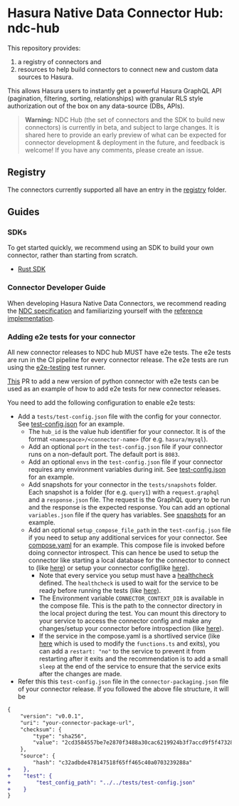 # Hasura Native Data Connector Hub: ndc-hub

This repository provides:

1. a registry of connectors and
2. resources to help build connectors to connect new and custom data sources to
   Hasura.

This allows Hasura users to instantly get a powerful Hasura GraphQL API
(pagination, filtering, sorting, relationships) with granular RLS style
authorization out of the box on any data-source (DBs, APIs).

> **Warning:** NDC Hub (the set of connectors and the SDK to build new
> connectors) is currently in beta, and subject to large changes. It is shared
> here to provide an early preview of what can be expected for connector
> development & deployment in the future, and feedback is welcome! If you have
> any comments, please create an issue.

## Registry

The connectors currently supported all have an entry in the
[registry](/registry) folder.

## Guides

### SDKs

To get started quickly, we recommend using an SDK to build your own connector,
rather than starting from scratch.

- [Rust SDK]

[Rust SDK]: https://github.com/hasura/ndc-sdk-rs

### Connector Developer Guide

When developing Hasura Native Data Connectors, we recommend reading the [NDC
specification] and familiarizing yourself with the [reference
implementation][NDC reference].

[NDC specification]: http://hasura.github.io/ndc-spec/
[NDC reference]: https://github.com/hasura/ndc-spec/tree/main/ndc-reference
[Connector metadata packaging]: ./connector-metadata-types/README.md

### Adding e2e tests for your connector

All new connector releases to NDC hub MUST have e2e tests. The e2e tests are
run in the CI pipeline for every connector release. The e2e tests are run using
the [e2e-testing](./registry-automation/e2e-testing/) test runner. 

[This](https://github.com/hasura/ndc-hub/pull/485/files) PR to add a new version of python connector with e2e tests can be used as an example of how to add e2e tests for new connector releases.

You need to add the following configuration to enable e2e tests:

- Add a `tests/test-config.json` file with the config for your connector. See [test-config.json](./registry/hasura/mysql/tests/test-config.json) for an example.
  - The `hub_id` is the value hub identifier for your connector. It is of the format `<namespace>/<connector-name>` (for e.g. `hasura/mysql`).
  - Add an optional `port` in the `test-config.json` file if your connector runs on a non-default port. The default port is `8083`.
  - Add an optional `envs` in the `test-config.json` file if your connector requires any environment variables during init. See [test-config.json](./registry/hasura/mysql/tests/test-config.json) for an example.
  - Add snapshots for your connector in the `tests/snapshots` folder. Each snapshot is a folder (for e.g. `query1`) with a `request.graphql` and a `response.json` file. The request is the GraphQL query to be run and the response is the expected response. You can add an optional `variables.json` file if the query has variables. See [snapshots](./registry/hasura/mysql/tests/snapshots) for an example.
  - Add an optional `setup_compose_file_path` in the `test-config.json` file if you need to setup any additional services for your connector. See [compose.yaml](./registry/hasura/mysql/tests/compose.yaml) for an example. This compose file is invoked before doing connector introspect. This can hence be used to setup the connector like starting a local database for the connector to connect to (like [here](./registry/hasura/mysql/tests/compose.yaml)) or setup your connector config(like [here](./registry/hasura/nodejs/tests/compose.yaml)).
    - Note that every service you setup must have a [healthcheck](https://docs.docker.com/reference/compose-file/services/#healthcheck) defined. The `healthcheck` is used to wait for the service to be ready before running the tests (like [here](./registry/hasura/mysql/tests/compose.yaml)).
    - The Environment variable `CONNECTOR_CONTEXT_DIR` is available in the compose file. This is the path to the connector directory in the local project during the test. You can mount this directory to your service to access the connector config and make any changes/setup your connector before introspection (like [here](./registry/hasura/nodejs/tests/compose.yaml)).
    - If the service in the compose.yaml is a shortlived service (like [here](./registry/hasura/nodejs/tests/compose.yaml)  which is used to modify the `functions.ts`  and exits), you can add a `restart: "no"` to the service to prevent it from restarting after it exits and the recommendation is to add a small `sleep` at the end of the service to ensure that the service exits after the changes are made.
- Refer this this `test-config.json` file in the `connector-packaging.json` file of your connector release. If you followed the above file structure, it will be
```diff
{
    "version": "v0.0.1",
    "uri": "your-connector-package-url",
    "checksum": {
        "type": "sha256",
        "value": "2cd3584557be7e2870f3488a30cac6219924b3f7accd9f5f473285323843a0f4"
    },
    "source": {
        "hash": "c32adbde478147518f65ff465c40a0703239288a"
+    },
+    "test": {
+        "test_config_path": "../../tests/test-config.json"
+    }
}
```
